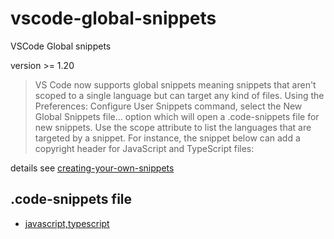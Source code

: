 # vscode-global-snippets
VSCode Global snippets

version >= 1.20

> VS Code now supports global snippets meaning snippets that aren't scoped to a single language but can target any kind of files. Using the Preferences: Configure User Snippets command, select the New Global Snippets file... option which will open a .code-snippets file for new snippets. Use the scope attribute to list the languages that are targeted by a snippet. For instance, the snippet below can add a copyright header for JavaScript and TypeScript files:


details see [creating-your-own-snippets](https://code.visualstudio.com/docs/editor/userdefinedsnippets#_creating-your-own-snippets)


## .code-snippets file

- [javascript,typescript](./js.code-snippets)



